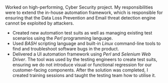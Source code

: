 Worked on high-performing, Cyber Security project. 
My responsibilities were to extend the in-house automation framework, which is responsible for ensuring that the Data Loss Prevention and Email threat detection engine cannot be exploited by attackers.

* Created new automation test suits as well as managing existing test scenarios using the *Perl* programming language. 
* Used *BASH* scripting language and built-in *Linux* command-line tools to find and troubleshoot software bugs in the product.
* Delivered a UI automation framework using *Perl* and *Selenium Web Driver*. The tool was used by the testing engineers to create test suits, ensuring we do not introduce visual or functional regression for our customer-facing components. After the solution was completed, I created training sessions and taught the testing team how to utilise it.